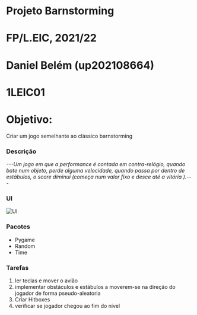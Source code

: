 # Projeto Barnstorming
# FP/L.EIC, 2021/22
# Daniel Belém (up202108664)
# 1LEIC01
# Objetivo:

Criar um jogo semelhante ao clássico barnstorming

### Descrição
*---Um jogo em que a performance é contada em contra-relógio, quando bate num objeto, perde alguma velocidade,
quando passa por dentro de estábulos, o score diminui (começa num valor fixo e desce até a vitória ).---*

### UI

![UI](ui.png)

### Pacotes

- Pygame
- Random
- Time

### Tarefas


1. ler teclas e mover o avião
2. implementar obstáculos e estábulos a moverem-se na direção do jogador de forma pseudo-aleatoria
3. Criar Hitboxes
4. verificar se jogador chegou ao fim do nível
